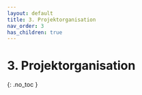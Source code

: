 ```yaml
---
layout: default
title: 3. Projektorganisation
nav_order: 3
has_children: true
---
```


# 3. Projektorganisation

{: .no_toc }
